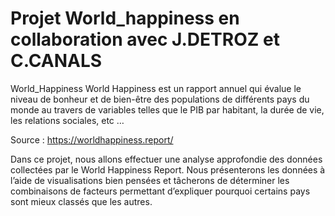 # Projet World_happiness en collaboration avec J.DETROZ et C.CANALS

World_Happiness
World Happiness est un rapport annuel qui évalue le niveau de bonheur et de bien-être des populations de différents pays du monde au travers de variables telles que le PIB par habitant, la durée de vie, les relations sociales, etc …

Source : https://worldhappiness.report/

Dans ce projet, nous allons effectuer une analyse approfondie des données collectées par le World Happiness Report. Nous présenterons les données à l’aide de visualisations bien pensées et tâcherons de déterminer les combinaisons de facteurs permettant d’expliquer pourquoi certains pays sont mieux classés que les autres.
